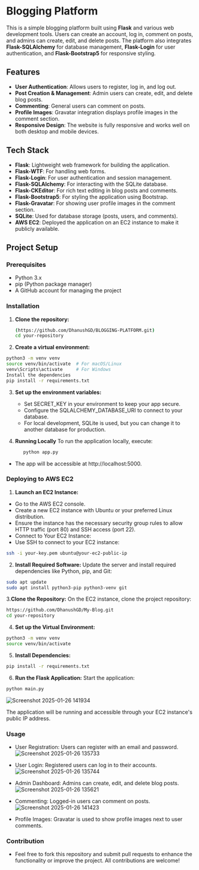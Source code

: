 # Blogging Platform

This is a simple blogging platform built using **Flask** and various web development tools. Users can create an account, log in, comment on posts, and admins can create, edit, and delete posts. The platform also integrates **Flask-SQLAlchemy** for database management, **Flask-Login** for user authentication, and **Flask-Bootstrap5** for responsive styling.

## Features

- **User Authentication**: Allows users to register, log in, and log out.
- **Post Creation & Management**: Admin users can create, edit, and delete blog posts.
- **Commenting**: General users can comment on posts.
- **Profile Images**: Gravatar integration displays profile images in the comment section.
- **Responsive Design**: The website is fully responsive and works well on both desktop and mobile devices.
  
## Tech Stack

- **Flask**: Lightweight web framework for building the application.
- **Flask-WTF**: For handling web forms.
- **Flask-Login**: For user authentication and session management.
- **Flask-SQLAlchemy**: For interacting with the SQLite database.
- **Flask-CKEditor**: For rich text editing in blog posts and comments.
- **Flask-Bootstrap5**: For styling the application using Bootstrap.
- **Flask-Gravatar**: For showing user profile images in the comment section.
- **SQLite**: Used for database storage (posts, users, and comments).
- **AWS EC2**: Deployed the application on an EC2 instance to make it publicly available.

## Project Setup

### Prerequisites

- Python 3.x
- pip (Python package manager)
- A GitHub account for managing the project

### Installation

1. **Clone the repository:**

   ```bash
   (https://github.com/DhanushGD/BLOGGING-PLATFORM.git)
   cd your-repository
2. **Create a virtual environment:**
  ```bash
  python3 -m venv venv
  source venv/bin/activate  # For macOS/Linux
  venv\Scripts\activate     # For Windows
  Install the dependencies
  pip install -r requirements.txt
```
3. **Set up the environment variables:**
   - Set SECRET_KEY in your environment to keep your app secure.
   - Configure the SQLALCHEMY_DATABASE_URI to connect to your database.
   - For local development, SQLite is used, but you can change it to another database for production.

4. **Running Locally** 
   To run the application locally, execute:
    ```bash
       python app.py
- The app will be accessible at http://localhost:5000.

### Deploying to AWS EC2

1. **Launch an EC2 Instance:**
  - Go to the AWS EC2 console.
  - Create a new EC2 instance with Ubuntu or your preferred Linux distribution.
  - Ensure the instance has the necessary security group rules to allow HTTP traffic (port 80) and SSH access (port 22).
  - Connect to Your EC2 Instance:
  - Use SSH to connect to your EC2 instance:
  ```bash
  ssh -i your-key.pem ubuntu@your-ec2-public-ip
  ```
2. **Install Required Software:**
  Update the server and install required dependencies like Python, pip, and Git:
  ```bash
  sudo apt update
  sudo apt install python3-pip python3-venv git
  ```
3.**Clone the Repository:**
  On the EC2 instance, clone the project repository:
  ```bash
  https://github.com/DhanushGD/My-Blog.git
  cd your-repository
  ```
4. **Set up the Virtual Environment:**
  ```bash
  python3 -m venv venv
  source venv/bin/activate
```
5. **Install Dependencies:**
  ```bash
  pip install -r requirements.txt
```
6. **Run the Flask Application:**
Start the application:
```bash
python main.py
```
![Screenshot 2025-01-26 141934](https://github.com/user-attachments/assets/f0b878a7-e630-408a-be57-87b744c00afa)

The application will be running and accessible through your EC2 instance's public IP address.

### Usage
  - User Registration: Users can register with an email and password.
    ![Screenshot 2025-01-26 135733](https://github.com/user-attachments/assets/024287b3-b8fe-45f8-b189-8b803765f555)

  - User Login: Registered users can log in to their accounts.
    ![Screenshot 2025-01-26 135744](https://github.com/user-attachments/assets/39cf1264-ef18-4389-b3b8-70c1cc32fe0b)

  - Admin Dashboard: Admins can create, edit, and delete blog posts.
    ![Screenshot 2025-01-26 135621](https://github.com/user-attachments/assets/c94bd823-4820-4ca5-8973-a6720955e40b)

  - Commenting: Logged-in users can comment on posts.
    ![Screenshot 2025-01-26 141423](https://github.com/user-attachments/assets/187de4f2-5a24-4605-8f52-0116fcf3c726)

  - Profile Images: Gravatar is used to show profile images next to user comments.
  
### Contribution
  - Feel free to fork this repository and submit pull requests to enhance the functionality or improve the project. All contributions are welcome!




